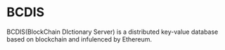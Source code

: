 # BCDIS

BCDIS(BlockChain DIctionary Server) is a distributed key-value database based on blockchain and infulenced by Ethereum.

